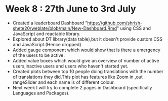 # Week 8 : 27th June to 3rd July
- Created a leaderboard Dashboard "https://github.com/shrish-shete20/weblate/blob/main/New-Dashboard.Rmd" using CSS and JavaScript and reactable library.
- Explored about DT library(data table),but it doesn't provide custom CSS and JavaScript.(Hence dropped)
- Added gauge component which would show that is there a emergency of the users to be active.
- Added value boxes which would give an overview of number of active users,inactive users and users who haven't started yet.
- Created plots between top 10 people doing translations with the number of translations they did.This plot has features like Zoom in ,out rangeSlider and each name is of different colour.
- Next week I will try to complete 2 pages in Dashboard (specifically Languages and Packages).


